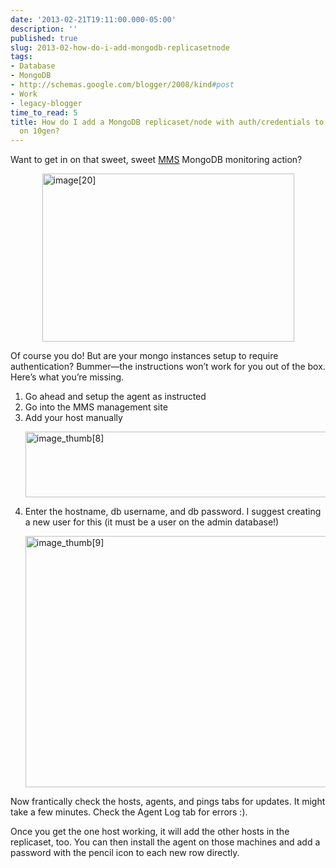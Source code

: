 ```yaml
---
date: '2013-02-21T19:11:00.000-05:00'
description: ''
published: true
slug: 2013-02-how-do-i-add-mongodb-replicasetnode
tags:
- Database
- MongoDB
- http://schemas.google.com/blogger/2008/kind#post
- Work
- legacy-blogger
time_to_read: 5
title: How do I add a MongoDB replicaset/node with auth/credentials to MMS monitor
  on 10gen?
---
```


<p>Want to get in on that sweet, sweet <a href="http://www.10gen.com/products/mongodb-monitoring-service">MMS</a> MongoDB monitoring action? </p> <p><img alt="image[20]" border="0" height="269" src="http://lh4.ggpht.com/-CvPPkM1wb4I/USaNtNMpbkI/AAAAAAAAFkE/vjFbfFMOyoo/image%25255B20%25255D%25255B3%25255D.png" style="background-image: none; border-bottom: 0px; border-left: 0px; margin: 3px auto; padding-left: 0px; padding-right: 0px; display: block; float: none; border-top: 0px; border-right: 0px; padding-top: 0px;" title="image[20]" width="403" /></p> <p>Of course you do! But are your mongo instances setup to require authentication? Bummer—the instructions won’t work for you out of the box. Here’s what you’re missing. </p> <ol> <li>Go ahead and setup the agent as instructed</li> <li>Go into the MMS management site</li> <li>Add your host manually

<img alt="image_thumb[8]" border="0" height="105" src="http://lh3.ggpht.com/-U2VyjXaH18Y/USaNuSoLmKI/AAAAAAAAFkI/nY4lsG9_Rc0/image_thumb%25255B8%25255D%25255B3%25255D.png" style="background-image: none; border-bottom: 0px; border-left: 0px; padding-left: 0px; padding-right: 0px; display: inline; border-top: 0px; border-right: 0px; padding-top: 0px;" title="image_thumb[8]" width="672" /><br /></li> <li>Enter the hostname, db username, and db password. I suggest creating a new user for this (it must be a user on the admin database!)

<img alt="image_thumb[9]" border="0" height="402" src="http://lh4.ggpht.com/-kK_tSRiweBc/USaNu7_65tI/AAAAAAAAFkM/9HgqLFoPOt8/image_thumb%25255B9%25255D%25255B3%25255D.png" style="background-image: none; border-bottom: 0px; border-left: 0px; padding-left: 0px; padding-right: 0px; display: inline; border-top: 0px; border-right: 0px; padding-top: 0px;" title="image_thumb[9]" width="509" /></li></ol> <p>Now frantically check the hosts, agents, and pings tabs for updates. It might take a few minutes. Check the Agent Log tab for errors :).</p> <p>Once you get the one host working, it will add the other hosts in the replicaset, too. You can then install the agent on those machines and add a password with the pencil icon to each new row directly.</p>